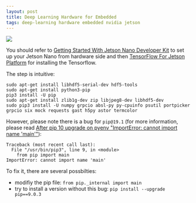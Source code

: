 ```yaml
---
layout: post
title: Deep Learning Hardware for Embedded
tags: deep-learning hardware embedded nvidia jetson
---
```


![](https://developer.nvidia.com/sites/default/files/akamai/embedded/images/jetsonNano/gettingStarted/jetson-nano-dev-kit-top-r6-HR.png)

You should refer to [Getting Started With Jetson Nano Developer Kit](https://developer.nvidia.com/embedded/learn/get-started-jetson-nano-devkit) to set up your Jetson Nano from hardware side and then [TensorFlow For Jetson Platform](https://docs.nvidia.com/deeplearning/dgx/install-tf-xavier/index.html) for installing the Tensorflow.

The step is intuitive:
```
sudo apt-get install libhdf5-serial-dev hdf5-tools
sudo apt-get install python3-pip
pip3 install -U pip
sudo apt-get install zlib1g-dev zip libjpeg8-dev libhdf5-dev 
sudo pip3 install -U numpy grpcio absl-py py-cpuinfo psutil portpicker grpcio six mock requests gast h5py astor termcolor
```

However, please note there is a bug for `pip@19.1` (for more information, please read [After pip 10 upgrade on pyenv "ImportError: cannot import name 'main'"](https://github.com/pypa/pip/issues/5240)):
```
Traceback (most recent call last):
  File "/usr/bin/pip3", line 9, in <module>
    from pip import main
ImportError: cannot import name 'main'
```

To fix it, there are several possbilties:
- modifiy the pip file: `from pip._internal import main`
- try to install a version without this bug: `pip install --upgrade pip==9.0.3`


